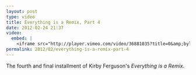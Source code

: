 ```yaml
---
layout: post
type: video
title: Everything is a Remix, Part 4
date: 2012-02-24 21:37
video: 
  embed: |
    <iframe src="http://player.vimeo.com/video/36881035?title=0&amp;byline=0&amp;portrait=0" width="400" height="225" frameborder="0" webkitAllowFullScreen mozallowfullscreen allowFullScreen></iframe>
permalink: 2012/02/everything-is-a-remix-part-4
---
```


The fourth and final installment of Kirby Ferguson's _Everything is a Remix_.

